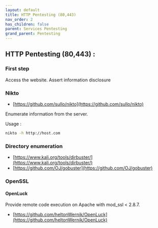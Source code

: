 ```yaml
---
layout: default
title: HTTP Pentesting (80,443)
nav_order: 2
has_children: false
parent: Services Pentesting
grand_parent: Pentesting
---
```


## HTTP Pentesting (80,443) :


### First step

Access the website.
Assert information disclosure 

### Nikto

- [https://github.com/sullo/nikto](https://github.com/sullo/nikto)

Enumerate information from the server. 

Usage : 
```bash
nikto -h http://host.com
```

### Directory enumeration

- [https://www.kali.org/tools/dirbuster/](https://www.kali.org/tools/dirbuster/) 
- [https://github.com/OJ/gobuster](https://github.com/OJ/gobuster)



### OpenSSL 

#### OpenLuck 

Provide remote code execution on Apache with mod_ssl < 2.8.7.

- [https://github.com/heltonWernik/OpenLuck](https://github.com/heltonWernik/OpenLuck)

